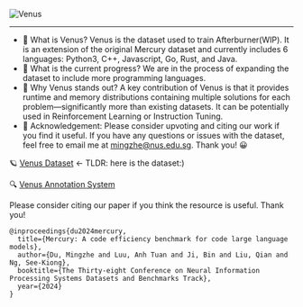 
![Venus](https://github.com/user-attachments/assets/63d18e15-7ffc-4d9d-a12a-cbf51d1e4dd9)

---

- 🎉 What is Venus? Venus is the dataset used to train Afterburner(WIP). It is an extension of the original Mercury dataset and currently includes 6 languages: Python3, C++, Javascript, Go, Rust, and Java.
- 🚧 What is the current progress? We are in the process of expanding the dataset to include more programming languages.
- 🔮 Why Venus stands out? A key contribution of Venus is that it provides runtime and memory distributions containing multiple solutions for each problem—significantly more than existing datasets. It can be potentially used in Reinforcement Learning or Instruction Tuning.
- 🌠 Acknowledgement: Please consider upvoting and citing our work if you find it useful. If you have any questions or issues with the dataset, feel free to email me at mingzhe@nus.edu.sg. Thank you! 😀

🪐 [Venus Dataset](https://huggingface.co/datasets/Elfsong/venus) <- TLDR: here is the dataset:)

🔍 [Venus Annotation System](https://huggingface.co/spaces/Elfsong/Venus_Annotation_System)

Please consider citing our paper if you think the resource is useful. Thank you!
```
@inproceedings{du2024mercury,
  title={Mercury: A code efficiency benchmark for code large language models},
  author={Du, Mingzhe and Luu, Anh Tuan and Ji, Bin and Liu, Qian and Ng, See-Kiong},
  booktitle={The Thirty-eight Conference on Neural Information Processing Systems Datasets and Benchmarks Track},
  year={2024}
}
```
